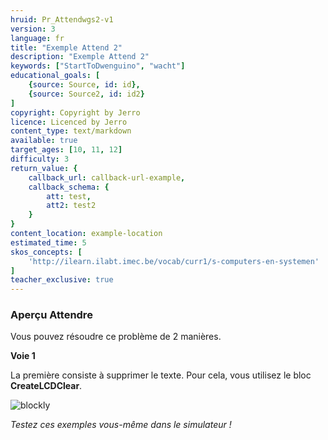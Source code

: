 ```yaml
---
hruid: Pr_Attendwgs2-v1
version: 3
language: fr
title: "Exemple Attend 2"
description: "Exemple Attend 2"
keywords: ["StartToDwenguino", "wacht"]
educational_goals: [
    {source: Source, id: id}, 
    {source: Source2, id: id2}
]
copyright: Copyright by Jerro
licence: Licenced by Jerro
content_type: text/markdown
available: true
target_ages: [10, 11, 12]
difficulty: 3
return_value: {
    callback_url: callback-url-example,
    callback_schema: {
        att: test,
        att2: test2
    }
}
content_location: example-location
estimated_time: 5
skos_concepts: [
    'http://ilearn.ilabt.imec.be/vocab/curr1/s-computers-en-systemen'
]
teacher_exclusive: true
---
```


### Aperçu Attendre

Vous pouvez résoudre ce problème de 2 manières.

**Voie 1**

La première consiste à supprimer le texte. Pour cela, vous utilisez le bloc **CreateLCDClear**.

![blockly](@learning-object/WACHTwgs2-v1/fr/3)

*Testez ces exemples vous-même dans le simulateur !*